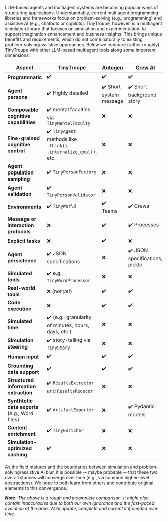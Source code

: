 LLM-based agents and multiagent systems are becoming popular ways of structuring applications. Understandably, current multiagent programming libraries and frameworks focus on problem-solving (e.g., programming) and assistive AI (e.g., chatbots or copilots). TinyTroupe, however, is a multiagent simulation library that focuses on simulation and experimentation, to support imagination enhancement and business insights. This brings unique benefits and requirements, which do not come naturally to existing problem-solving/assistive approaches. Below we compare (rather roughly) TinyTroupe with other LLM-based multiagent tools along some important dimensions:



| Aspect         | TinyTroupe                                   | [Autogen](https://microsoft.github.io/autogen)                                      | [Crew AI](https://docs.crewai.com/)
|----------------|----------------------------------------------|----------------------------------------------|----------------------------------------------|
| **Programmatic** | :heavy_check_mark: | :heavy_check_mark: | :heavy_check_mark: |
| **Agent persona** | :heavy_check_mark: Highly detailed | :heavy_check_mark: Short system message | :heavy_check_mark: Short background story |
| **Composable cognitive capabilities** | :heavy_check_mark: mental faculties via `TinyMentalFaculty`| :x: | :x: |
| **Fine-grained cognitive control** | :heavy_check_mark: `TinyAgent` methods like `.think()`, `.internalize_goal()`, etc. | :x: | :x: |
| **Agent population sampling** | :heavy_check_mark: `TinyPersonFactory` | :x: | :x: |
| **Agent validation** | :heavy_check_mark: `TinyPersonValidator` | :x: | :x: | 
| **Environments** | :heavy_check_mark: `TinyWorld`| :heavy_check_mark: Teams | :heavy_check_mark: Crews |
| **Message or interaction protocols** |:x: | :heavy_check_mark: | :heavy_check_mark: Processes |
| **Explicit tasks** |:x: | :heavy_check_mark: | :x: |
| **Agent persistence** | :heavy_check_mark: JSON specifications | :x: | :heavy_check_mark: JSON specifications; pickle |
| **Simulated tools** | :heavy_check_mark: e.g., `TinyWordProcessor` | :x: | :x: |
| **Real-world tools** | :x: (not *yet*) | :heavy_check_mark: | :heavy_check_mark: |
| **Code execution** | :x: | :heavy_check_mark: | :heavy_check_mark: |
| **Simulated time** | :heavy_check_mark: (e.g., granularity of minutes, hours, days, etc.)| :x: | :x: |
| **Simulation steering** | :heavy_check_mark: story-telling via `TinyStory` | :x: | :x: |
| **Human input** | :heavy_check_mark:| :heavy_check_mark:| :heavy_check_mark:|
| **Grounding data support** | :heavy_check_mark: | :heavy_check_mark: | :heavy_check_mark: |
| **Structured information extraction** | :heavy_check_mark: `ResultsExtractor` and `ResultsReducer` | :x: | :x: |
| **Synthtetic data exports** (e.g., Word files) | :heavy_check_mark: `ArtifactExporter` | :x: | :heavy_check_mark: Pydantic models |
| **Content enrichment** | :heavy_check_mark: `TinyEnricher` | :x: | :x: |
| **Simulation-optimized caching** | :heavy_check_mark: | :x: | :x: |

As the field matures and the boundaries between simulation and problem-solving/assistive AI blur, it is possible -- maybe probable -- that these two overall stances will converge over time (e.g., via common higher-level abstractions). We hope to both learn from others and contribute original elements to this convergence.

***Note:** The above is a rough and incomplete comparison. It might also contain inaccuracies due to both our own ignorance and the fast-paced evolution of the area. We'll update, complete and correct it if needed over time.*